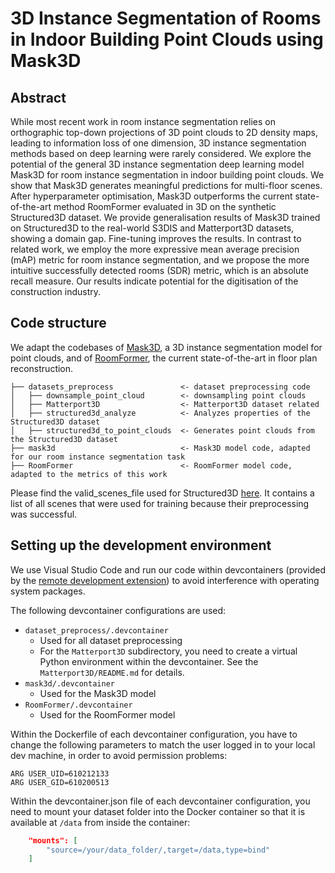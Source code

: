 # 3D Instance Segmentation of Rooms in Indoor Building Point Clouds using Mask3D

<!--[[Paper](https://TODO)]-->



## Abstract

While most recent work in room instance segmentation relies on orthographic top-down projections of 3D point clouds to 2D density maps, leading to information loss of one dimension, 3D instance segmentation methods based on deep learning were rarely considered. We explore the potential of the general 3D instance segmentation deep learning model Mask3D for room instance segmentation in indoor building point clouds. We show that Mask3D generates meaningful predictions for multi-floor scenes. After hyperparameter optimisation, Mask3D outperforms the current state-of-the-art method RoomFormer evaluated in 3D on the synthetic Structured3D dataset. We provide generalisation results of Mask3D trained on Structured3D to the real-world S3DIS and Matterport3D datasets, showing a domain gap. Fine-tuning improves the results. In contrast to related work, we employ the more expressive mean average precision (mAP) metric for room instance segmentation, and we propose the more intuitive successfully detected rooms (SDR) metric, which is an absolute recall measure. Our results indicate potential for the digitisation of the construction industry.


## Code structure
We adapt the codebases of [Mask3D](https://github.com/JonasSchult/Mask3D), a 3D instance segmentation model for point clouds, and of [RoomFormer](https://github.com/ywyue/RoomFormer), the current state-of-the-art in floor plan reconstruction.

```
├── datasets_preprocess               <- dataset preprocessing code
│   ├── downsample_point_cloud        <- downsampling point clouds
│   ├── Matterport3D                  <- Matterport3D dataset related
│   ├── structured3d_analyze		  <- Analyzes properties of the Structured3D dataset
│   ├── structured3d_to_point_clouds  <- Generates point clouds from the Structured3D dataset
├── mask3d                            <- Mask3D model code, adapted for our room instance segmentation task
├── RoomFormer                        <- RoomFormer model code, adapted to the metrics of this work
```

Please find the valid_scenes_file used for Structured3D [here](structured3d_valid_scenes_class21.txt). It contains a list of all scenes that were used for training because their preprocessing was successful.


## Setting up the development environment

We use Visual Studio Code and run our code within devcontainers (provided by the [remote development extension](https://marketplace.visualstudio.com/items?itemName=ms-vscode-remote.vscode-remote-extensionpack)) to avoid interference with operating system packages.

The following devcontainer configurations are used:
* `dataset_preprocess/.devcontainer`
	* Used for all dataset preprocessing
	* For the `Matterport3D` subdirectory, you need to create a virtual Python environment within the devcontainer. See the `Matterport3D/README.md` for details.
* `mask3d/.devcontainer`
	* Used for the Mask3D model
* `RoomFormer/.devcontainer`
	* Used for the RoomFormer model


Within the Dockerfile of each devcontainer configuration, you have to change the following parameters to match the user logged in to your local dev machine, in order to avoid permission problems:
```Docker
ARG USER_UID=610212133
ARG USER_GID=610200513
```

Within the devcontainer.json file of each devcontainer configuration, you need to mount your dataset folder into the Docker container so that it is available at `/data` from inside the container:
```JSON
	"mounts": [
		"source=/your/data_folder/,target=/data,type=bind"
	]
```

<!--
## BibTeX
```
@article{
  TODO
}
```
-->
